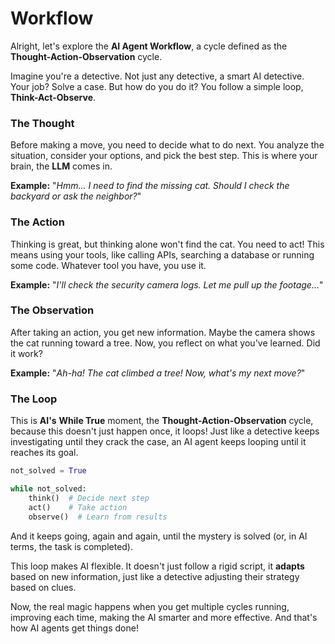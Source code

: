 # Workflow

Alright, let's explore the **AI Agent Workflow**, a cycle defined as the **Thought-Action-Observation** cycle.

Imagine you're a detective. Not just any detective, a smart AI detective. Your job? Solve a case. But how do you do it? You follow a simple loop, **Think-Act-Observe**.  

### The Thought

Before making a move, you need to decide what to do next. You analyze the situation, consider your options, and pick the best step. This is where your brain, the **LLM** comes in.  

**Example:** "*Hmm... I need to find the missing cat. Should I check the backyard or ask the neighbor?*"  

### The Action 

Thinking is great, but thinking alone won't find the cat. You need to act! This means using your tools, like calling APIs, searching a database or running some code. Whatever tool you have, you use it.  

**Example:** "*I'll check the security camera logs. Let me pull up the footage...*"  

### The Observation

After taking an action, you get new information. Maybe the camera shows the cat running toward a tree. Now, you reflect on what you've learned. Did it work?  

**Example:** "*Ah-ha! The cat climbed a tree! Now, what's my next move?*"  

### The Loop

This is **AI's** **While True** moment, the **Thought-Action-Observation** cycle, because this doesn't just happen once, it loops! Just like a detective keeps investigating until they crack the case, an AI agent keeps looping until it reaches its goal.  

```python
not_solved = True

while not_solved:
    think()  # Decide next step
    act()    # Take action
    observe()  # Learn from results
```

And it keeps going, again and again, until the mystery is solved (or, in AI terms, the task is completed).  

This loop makes AI flexible. It doesn't just follow a rigid script, it **adapts** based on new information, just like a detective adjusting their strategy based on clues.  

Now, the real magic happens when you get multiple cycles running, improving each time, making the AI smarter and more effective. And that's how AI agents get things done!
